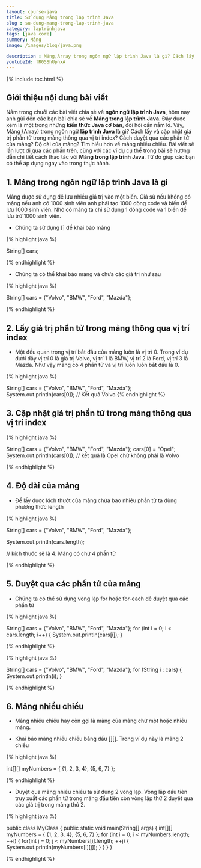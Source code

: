```yaml
---
layout: course-java
title: Sử dụng Mảng trong lập trình Java
slug : su-dung-mang-trong-lap-trinh-java
category: laptrinhjava
tags: [java core]
summery: Mảng  
image: /images/blog/java.png

description : Mảng,Array trong ngôn ngữ lập trình Java là gì? Cách lấy và cập nhật giá trị phần tử trong mảng thông qua vị trí index? Cách duyệt qua các phần tử của mảng? Độ dài của mảng? Tìm hiểu hơn về mảng nhiều chiều. Bài viết sẽ lần lượt đi qua các phần trên, cùng với các ví dụ cụ thể trong bài sẽ hướng dẫn bạn cách thao tác với Mảng trong lập trình Java. Từ đó giúp áp dụng ngay vào trong thực hành. 
youtubeId: fR05ShUphxA
---
```


{% include toc.html %}

## **Giới thiệu nội dung bài viết**

Nằm trong chuỗi các bài viết chia sẻ về <b>ngôn ngữ lập trình Java</b>, hôm nay anh gửi đến các bạn bài chia sẻ về <b>Mảng trong lập trình Java</b>. Đây được xem là một trong những <b>kiến thức Java cơ bản</b>, đòi hỏi cần nắm kĩ. Vậy, Mảng (Array) trong ngôn ngữ <b>lập trình Java</b> là gì? Cách lấy và cập nhật giá trị phần tử trong mảng thông qua vị trí index? Cách duyệt qua các phần tử của mảng? Độ dài của mảng? Tìm hiểu hơn về mảng nhiều chiều. Bài viết sẽ lần lượt đi qua các phần trên, cùng với các ví dụ cụ thể trong bài sẽ hướng dẫn chi tiết cách thao tác với <b>Mảng trong lập trình Java</b>. Từ đó giúp các bạn có thể áp dụng ngay vào trong thực hành. 


## **1. Mảng trong ngôn ngữ lập trình Java là gì**

Mảng được sử dụng để lưu nhiều giá trị vào một biến. Giả sử nếu không có mảng nếu anh có 1000 sinh viên anh phải tạo 1000 dòng code và biến để lưu 1000 sinh viên. Nhờ có mảng ta chỉ sử dụng 1 dòng code và 1 biến để lưu trữ 1000 sinh viên.

- Chúng ta sử dụng [] để khai báo mảng

{% highlight java  %}

String[] cars;

{% endhighlight %}

- Chúng ta có thể khai báo mảng và chưa các giá trị như sau

{% highlight java  %}

String[] cars = {"Volvo", "BMW", "Ford", "Mazda"}; 

{% endhighlight %}

## **2. Lấy giá trị phần tử trong mảng thông qua vị trí index**

- Một đều quan trọng vị trí bắt đầu của mảng luôn là vị trí 0. Trong ví dụ dưới đây vị trí 0 là giá trị Volvo, vị trí 1 là BMW, vị trí 2 là Ford, vị trí 3 là Mazda. Như vậy mảng có 4 phần tử và vị trí luôn luôn bắt đầu là 0.

{% highlight java  %}

String[] cars = {"Volvo", "BMW", "Ford", "Mazda"};
System.out.println(cars[0]);
// Kết quả Volvo
{% endhighlight %}

## **3. Cập nhật giá trị phần tử trong mảng thông qua vị trí index**

{% highlight java  %}

String[] cars = {"Volvo", "BMW", "Ford", "Mazda"};
cars[0] = "Opel";
System.out.println(cars[0]);
// kết quả là Opel chứ không phải là Volvo

{% endhighlight %}

## **4. Độ dài của mảng**

- Để lấy được kích thướt của mảng chứa bao nhiêu phần tử ta dùng phương thức length

{% highlight java  %}

String[] cars = {"Volvo", "BMW", "Ford", "Mazda"};

System.out.println(cars.length);

// kích thước sẽ là 4. Mảng có chứ 4 phần tử

{% endhighlight %}

## **5. Duyệt qua các phần tử của mảng**

- Chúng ta có thể sử dụng vòng lặp for hoặc for-each để duyệt qua các phần tử

{% highlight java  %}

String[] cars = {"Volvo", "BMW", "Ford", "Mazda"};
for (int i = 0; i < cars.length; i++) {
  System.out.println(cars[i]);
}

{% endhighlight %}

{% highlight java  %}

String[] cars = {"Volvo", "BMW", "Ford", "Mazda"};
for (String i : cars) {
  System.out.println(i);
}

{% endhighlight %}

## **6. Mảng nhiều chiều**

- Mảng nhiều chiều hay còn gọi là mảng của mảng chứ một hoặc nhiều mảng.

- Khai báo mảng nhiều chiều bằng dấu [][]. Trong ví dụ này là mảng 2 chiều

{% highlight java  %}

int[][] myNumbers = { {1, 2, 3, 4}, {5, 6, 7} };

{% endhighlight %}

- Duyệt qua mảng nhiều chiều ta sử dụng 2 vòng lặp. Vòng lặp đầu tiên truy xuất các phần tử trong mảng đầu tiên còn vòng lặp thứ 2 duyệt qua các giá trị trong mảng thứ 2.


{% highlight java  %}

public class MyClass {
  public static void main(String[] args) {
    int[][] myNumbers = { {1, 2, 3, 4}, {5, 6, 7} };
    for (int i = 0; i < myNumbers.length; ++i) {
      for(int j = 0; j < myNumbers[i].length; ++j) {
        System.out.println(myNumbers[i][j]);
      }
    }
  }
}

{% endhighlight %}





